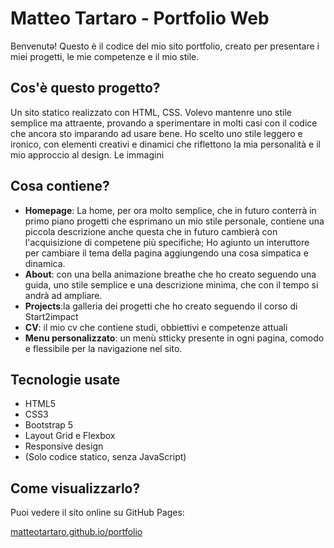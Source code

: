 # Matteo Tartaro - Portfolio Web

Benvenutə! Questo è il codice del mio sito portfolio, creato per presentare i miei progetti, le mie competenze e il mio stile.

## Cos'è questo progetto?

Un sito statico realizzato con HTML, CSS.
Volevo mantenre uno stile semplice ma attraente, provando a sperimentare in molti casi con il codice che ancora sto imparando ad usare bene.
Ho scelto uno stile leggero e ironico, con elementi creativi e dinamici che riflettono la mia personalità e il mio approccio al design.
Le immagini 

## Cosa contiene?

- **Homepage**: La home, per ora molto semplice, che in futuro conterrà in primo piano progetti che esprimano un mio stile personale, contiene una piccola descrizione anche questa che in futuro cambierà con l'acquisizione di competene più specifiche; Ho agiunto un interuttore per cambiare il tema della pagina aggiungendo una cosa simpatica e dinamica.
- **About**: con una bella  animazione breathe che ho creato seguendo una guida, uno stile semplice e una descrizione minima, che con il tempo si andrà ad ampliare.
- **Projects**:la galleria dei progetti che ho creato seguendo il corso di Start2impact
- **CV**: il mio cv che contiene studi, obbiettivi e competenze attuali
- **Menu personalizzato**: un menù stticky presente in ogni pagina, comodo e flessibile per la navigazione nel sito.

##  Tecnologie usate

- HTML5
- CSS3
- Bootstrap 5
- Layout Grid e Flexbox
- Responsive design
- (Solo codice statico, senza JavaScript)


## Come visualizzarlo?

Puoi vedere il sito online su GitHub Pages:

[matteotartaro.github.io/portfolio](https://matteotartaro.github.io/portfolio)
